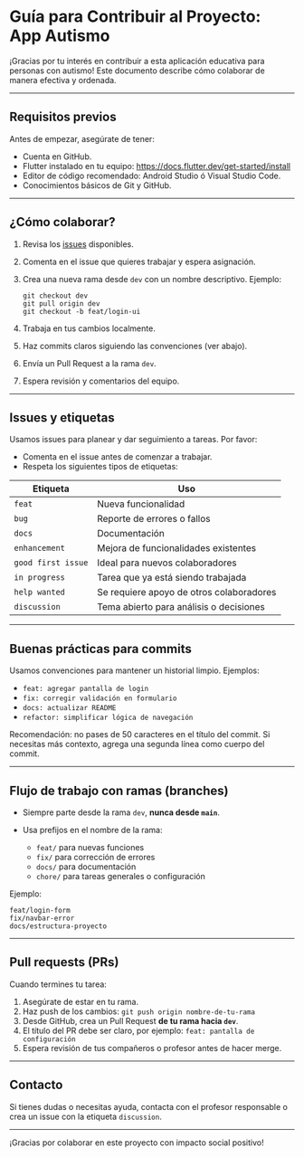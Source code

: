 # Guía para Contribuir al Proyecto: App Autismo

¡Gracias por tu interés en contribuir a esta aplicación educativa para personas con autismo! Este documento describe cómo colaborar de manera efectiva y ordenada.

---

## Requisitos previos

Antes de empezar, asegúrate de tener:

- Cuenta en GitHub.
- Flutter instalado en tu equipo: https://docs.flutter.dev/get-started/install
- Editor de código recomendado: Android Studio ó Visual Studio Code.
- Conocimientos básicos de Git y GitHub.

---

## ¿Cómo colaborar?

1. Revisa los [issues](https://github.com/Josue-Flores-Parra/App-Autismo/issues) disponibles.
2. Comenta en el issue que quieres trabajar y espera asignación.
3. Crea una nueva rama desde `dev` con un nombre descriptivo. Ejemplo:

   ```
   git checkout dev
   git pull origin dev
   git checkout -b feat/login-ui
   ```

4. Trabaja en tus cambios localmente.
5. Haz commits claros siguiendo las convenciones (ver abajo).
6. Envía un Pull Request a la rama `dev`.
7. Espera revisión y comentarios del equipo.

---

## Issues y etiquetas

Usamos issues para planear y dar seguimiento a tareas. Por favor:

- Comenta en el issue antes de comenzar a trabajar.
- Respeta los siguientes tipos de etiquetas:

| Etiqueta           | Uso                                         |
|--------------------|----------------------------------------------|
| `feat`             | Nueva funcionalidad                         |
| `bug`              | Reporte de errores o fallos                 |
| `docs`             | Documentación                               |
| `enhancement`      | Mejora de funcionalidades existentes        |
| `good first issue` | Ideal para nuevos colaboradores             |
| `in progress`      | Tarea que ya está siendo trabajada          |
| `help wanted`      | Se requiere apoyo de otros colaboradores    |
| `discussion`       | Tema abierto para análisis o decisiones     |

---

## Buenas prácticas para commits

Usamos convenciones para mantener un historial limpio. Ejemplos:

- `feat: agregar pantalla de login`
- `fix: corregir validación en formulario`
- `docs: actualizar README`
- `refactor: simplificar lógica de navegación`

Recomendación: no pases de 50 caracteres en el título del commit. Si necesitas más contexto, agrega una segunda línea como cuerpo del commit.

---

## Flujo de trabajo con ramas (branches)

- Siempre parte desde la rama `dev`, **nunca desde `main`**.
- Usa prefijos en el nombre de la rama:

  - `feat/` para nuevas funciones
  - `fix/` para corrección de errores
  - `docs/` para documentación
  - `chore/` para tareas generales o configuración

Ejemplo:

```
feat/login-form
fix/navbar-error
docs/estructura-proyecto
```

---

## Pull requests (PRs)

Cuando termines tu tarea:

1. Asegúrate de estar en tu rama.
2. Haz push de los cambios: `git push origin nombre-de-tu-rama`
3. Desde GitHub, crea un Pull Request **de tu rama hacia `dev`**.
4. El título del PR debe ser claro, por ejemplo: `feat: pantalla de configuración`
5. Espera revisión de tus compañeros o profesor antes de hacer merge.

---

## Contacto

Si tienes dudas o necesitas ayuda, contacta con el profesor responsable o crea un issue con la etiqueta `discussion`.

---

¡Gracias por colaborar en este proyecto con impacto social positivo!
